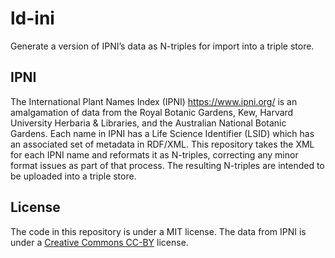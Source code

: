 # ld-ini

Generate a version of IPNI’s data as N-triples for import into a triple store.

## IPNI

The International Plant Names Index (IPNI) https://www.ipni.org/ is an amalgamation of data from the Royal Botanic Gardens, Kew, Harvard University Herbaria & Libraries, and the Australian National Botanic Gardens. Each name in IPNI has a Life Science Identifier (LSID) which has an associated set of metadata in RDF/XML. This repository takes the XML for each IPNI name and reformats it as N-triples, correcting any minor format issues as part of that process. The resulting N-triples are intended to be uploaded into a triple store.

## License

The code in this repository is under a MIT license. The data from IPNI is under a [Creative Commons CC-BY](http://opendefinition.org/licenses/cc-by/) license.

